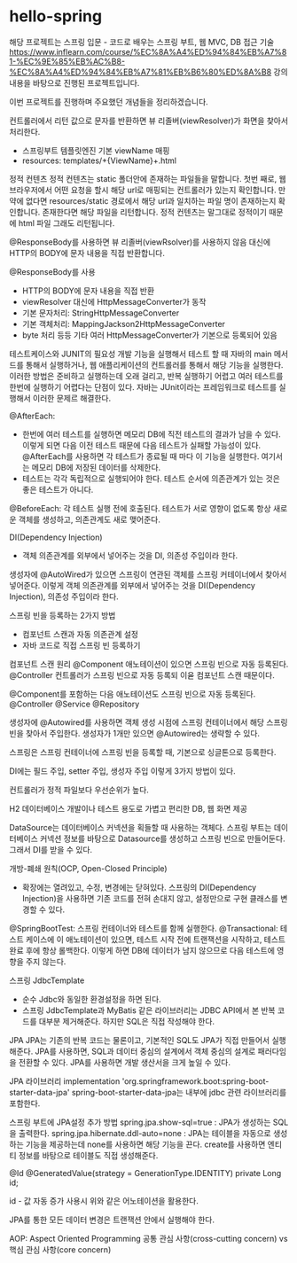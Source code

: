 # hello-spring
해당 프로젝트는 
스프링 입문 - 코드로 배우는 스프링 부트, 웹 MVC, DB 접근 기술
https://www.inflearn.com/course/%EC%8A%A4%ED%94%84%EB%A7%81-%EC%9E%85%EB%AC%B8-%EC%8A%A4%ED%94%84%EB%A7%81%EB%B6%80%ED%8A%B8
강의 내용을 바탕으로 진행된 프로젝트입니다. 


이번 프로젝트를 진행하며 주요했던 개념들을 정리하겠습니다.

컨트롤러에서 리턴 값으로 문자를 반환하면 뷰 리졸버(viewResolver)가 화면을 찾아서 처리한다.
 * 스프링부트 템플릿엔진 기본 viewName 매핑
 * resources: templates/+{ViewName}+.html
 
 정적 컨텐츠
 정적 컨텐츠는 static 폴더안에 존재하는 파일들을 말합니다.
 첫번 째로, 웹 브라우저에서 어떤 요청을 할시 해당 url로 매핑되는 컨트롤러가 있는지 확인합니다.
 만약에 없다면 resources/static 경로에서 해당 url과 일치하는 파일 명이 존재하는지 확인합니다.
 존재한다면 해당 파일을 리턴합니다.
 정적 컨텐츠는 말그대로 정적이기 때문에 html 파일 그래도 리턴됩니다.
 
 
@ResponseBody를 사용하면 뷰 리졸버(viewRsolver)를 사용하지 않음
대신에 HTTP의 BODY에 문자 내용을 직접 반환합니다.

@ResponseBody를 사용
- HTTP의 BODY에 문자 내용을 직접 반환
- viewResolver 대신에 HttpMessageConverter가 동작
- 기본 문자처리: StringHttpMessageConverter
- 기본 객체처리: MappingJackson2HttpMessageConverter
- byte 처리 등등 기타 여러 HttpMessageConverter가 기본으로 등록되어 있음

테스트케이스와 JUNIT의 필요성
 개발 기능을 실행해서 테스트 할 때 자바의 main 메서드를 통해서 실행하거나, 웹 애플리케이션의 컨트롤러를 통해서 해당 기능을
 실행한다. 이러한 방법은 준비하고 실행하는데 오래 걸리고, 반복 실행하기 어렵고 여러 테스트를 한번에 실행하기 어렵다는
 단점이 있다. 자바는 JUnit이라는 프레임워크로 테스트를 실행해서 이러한 문제르 해결한다.
 
 @AfterEach: 
 - 한번에 여러 테스트를 실행하면 메모리 DB에 직전 테스트의 결과가 남을 수 있다. 이렇게 되면 다음 이전 테스트 때문에
 다음 테스트가 실패할 가능성이 있다. @AfterEach를 사용하면 각 테스트가 종료될 때 마다 이 기능을 실행한다. 여기서는
 메모리 DB에 저장된 데이터를 삭제한다.
 - 테스트는 각각 독립적으로 실행되어야 한다. 테스트 순서에 의존관계가 있는 것은 좋은 테스트가 아니다.
 
 @BeforeEach: 각 테스트 실행 전에 호출된다. 테스트가 서로 영향이 없도록 항상 새로운 객체를 생성하고,
 의존관계도 새로 맺어준다.
 
 DI(Dependency Injection) 
 - 객체 의존관계를 외부에서 넣어주는 것을 DI, 의존성 주입이라 한다. 
 
 생성자에 @AutoWired가 있으면 스프링이 연관된 객체를 스프링 커테이너에서 찾아서 넣어준다. 이렇게 객체 의존관계를
 외부에서 넣어주는 것을 DI(Dependency Injection), 의존성 주입이라 한다.
 
 스프링 빈을 등록하는 2가지 방법
 - 컴포넌트 스캔과 자동 의존관계 설정
 - 자바 코드로 직접 스프링 빈 등록하기
 
 컴포넌트 스캔 원리
 @Component 애노테이션이 있으면 스프링 빈으로 자동 등록된다.
 @Controller 컨트롤러가 스프링 빈으로 자동 등록되 이윧 컴포넌트 스캔 때문이다.
 
 @Component를 포함하는 다음 애노테이션도 스프링 빈으로 자동 등록된다.
 @Controller
 @Service
 @Repository
 
 생성자에 @Autowired를 사용하면 객체 생성 시점에 스프링 컨테이너에서 해당 스프링 빈을 찾아서 주입한다. 생성자가 1개만 있으면
 @Autowired는 생략할 수 있다.
 
 스프링은 스프링 컨테이너에 스프링 빈을 등록할 때, 기본으로 싱글톤으로 등록한다.
 
 DI에는 필드 주입, setter 주입, 생성자 주입 이렇게 3가지 방법이 있다.
 
 컨트롤러가 정적 파일보다 우선순위가 높다.
 
 H2 데이터베이스
 개발이나 테스트 용도로 가볍고 편리한 DB, 웹 화면 제공
 
 DataSource는 데이터베이스 커넥션을 획들할 때 사용하는 객체다. 스프링 부트는 데이터베이스 커넥션 정보를 바탕으로
 Datasource를 생성하고 스프링 빈으로 만들어둔다. 그래서 DI를 받을 수 있다.
 
 개방-폐쇄 원칙(OCP, Open-Closed Principle)
 - 확장에는 열려있고, 수정, 변경에는 닫혀있다.
 스프링의 DI(Dependency Injection)을 사용하면 기존 코드를 전혀 손대지 않고, 설정만으로 구현 클래스를 변경할 수 있다.
 
 @SpringBootTest: 스프링 컨테이너와 테스트를 함께 실행한다.
 @Transactional: 테스트 케이스에 이 애노테이션이 있으면, 테스트 시작 전에 트랜잭션을 시작하고,
 테스트 완료 후에 항상 롤백한다. 이렇게 하면 DB에 데이터가 남지 않으므로 다음 테스트에 영향을 주지 않는다.
 
 스프링 JdbcTemplate
 - 순수 Jdbc와 동일한 환경설정을 하면 된다.
 - 스프링 JdbcTemplate과 MyBatis 같은 라이브러리는 JDBC API에서 본 반복 코드를 대부분 제거해준다. 하지만 SQL은
 직접 작성해야 한다.
 
 JPA
 JPA는 기존의 반복 코드는 물론이고, 기본적인 SQL도 JPA가 직접 만들어서 실행해준다.
 JPA를 사용하면, SQL과 데이터 중심의 설계에서 객체 중심의 설계로 패러다임을 전환할 수 있다.
 JPA를 사용하면 개발 생산서을 크게 높일 수 있다.
 
 JPA 라이브러리
 implementation 'org.springframework.boot:spring-boot-starter-data-jpa'
 spring-boot-starter-data-jpa는 내부에 jdbc 관련 라이브러리를 포함한다.
 
 
 스프링 부트에 JPA설정 추가 방법
 spring.jpa.show-sql=true : JPA가 생성하는 SQL을 출력한다. 
 spring.jpa.hibernate.ddl-auto=none : JPA는 테이블을 자동으로 생성하는 기능을 제공하는데 none를 사용하면 해당 기능을 끈다.
 create를 사용하면 엔티티 정보를 바탕으로 테이블도 직접 생성해준다.
 
 @Id @GeneratedValue(strategy = GenerationType.IDENTITY)
 private Long id;
 
 id - 값 자동 증가 사용시 위와 같은 어노테이션을 활용한다.
 
 JPA를 통한 모든 데이터 변경은 트랜잭션 안에서 실행해야 한다.
 
 AOP: Aspect Oriented Programming
 공통 관심 사항(cross-cutting concern) vs 핵심 관심 사항(core concern) 
 
 
 
